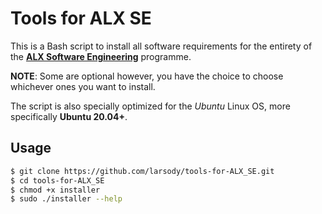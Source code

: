 # Tools for ALX SE

This is a Bash script to install all software requirements for the entirety
of the **[ALX Software Engineering](https://intranet.alxswe.com)** programme.

**NOTE**: Some are optional however, you have the choice to
choose whichever ones you want to install.

The script is also specially optimized for the *Ubuntu* Linux OS, more
specifically **Ubuntu 20.04+**.

## Usage

```bash
$ git clone https://github.com/larsody/tools-for-ALX_SE.git
$ cd tools-for-ALX_SE
$ chmod +x installer
$ sudo ./installer --help

